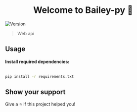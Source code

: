 <h1 align="center">Welcome to Bailey-py 👋</h1>
<p>
  <img alt="Version" src="https://img.shields.io/badge/version-1.0.0-blue.svg?cacheSeconds=2592000" />
</p>

> Web api 

## Usage

#### Install required dependencies:
```sh

pip install -r requirements.txt

```

## Show your support

Give a ⭐️ if this project helped you!
